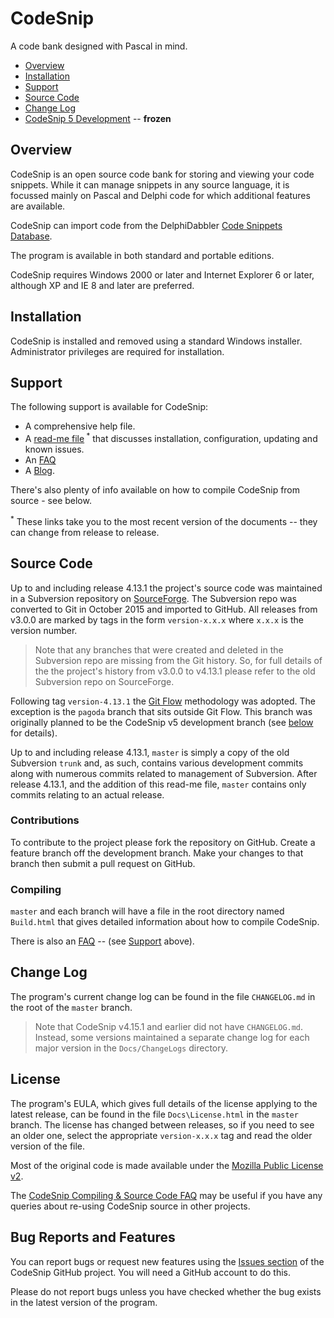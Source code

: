 # CodeSnip

A code bank designed with Pascal in mind.

* [Overview](#overview)
* [Installation](#installation)
* [Support](#support)
* [Source Code](#source-code)
* [Change Log](#change-log)
* [CodeSnip 5 Development](#codesnip-5-development) -- **frozen**

## Overview

CodeSnip is an open source code bank for storing and viewing your code snippets. While it can manage snippets in any source language, it is focussed mainly on Pascal and Delphi code for which additional features are available.

CodeSnip can import code from the DelphiDabbler [Code Snippets Database](https://github.com/delphidabbler/code-snippets).

The program is available in both standard and portable editions.

CodeSnip requires Windows 2000 or later and Internet Explorer 6 or later, although XP and IE 8 and later are preferred.

## Installation

CodeSnip is installed and removed using a standard Windows installer. Administrator privileges are required for installation.

## Support

The following support is available for CodeSnip:

* A comprehensive help file.
* A [read-me file](https://raw.githubusercontent.com/delphidabbler/codesnip/master/Docs/ReadMe.txt)<sup> *</sup> that discusses installation, configuration, updating and known issues.
* An [FAQ](https://github.com/delphidabbler/codesnip-faq/blob/master/UsingCodeSnip.md)
* A [Blog](http://codesnip-app.blogspot.co.uk/).

There's also plenty of info available on how to compile CodeSnip from source - see below.

<sup>*</sup> These links take you to the most recent version of the documents -- they can change from release to release.


## Source Code

Up to and including release 4.13.1 the project's source code was maintained in a Subversion repository on [SourceForge](https://sourceforge.net/p/codesnip/code/). The Subversion repo was converted to Git in October 2015 and imported to GitHub. All releases from v3.0.0 are marked by tags in the form `version-x.x.x` where `x.x.x` is the version number.

> Note that any branches that were created and deleted in the Subversion repo are missing from the Git history. So, for full details of the the project's history from v3.0.0 to v4.13.1 please refer to the old Subversion repo on SourceForge.

Following tag `version-4.13.1` the [Git Flow](http://nvie.com/posts/a-successful-git-branching-model/) methodology was adopted. The exception is the `pagoda` branch that sits outside Git Flow. This branch was originally planned to be the CodeSnip v5 development branch (see [below](#codesnip-5-development) for details).

Up to and including release 4.13.1, `master` is simply a copy of the old Subversion `trunk` and, as such, contains various development commits along with numerous commits related to management of Subversion. After release 4.13.1, and the addition of this read-me file, `master` contains only commits relating to an actual release.

### Contributions

To contribute to the project please fork the repository on GitHub. Create a feature branch off the development branch. Make your changes to that branch then submit a pull request on GitHub.

### Compiling

`master` and each branch will have a file in the root directory named `Build.html` that gives detailed information about how to compile CodeSnip.

There is also an [FAQ](https://github.com/delphidabbler/codesnip-faq) -- (see [Support](#support) above).

## Change Log

The program's current change log can be found in the file `CHANGELOG.md` in the root of the `master` branch.

> Note that CodeSnip v4.15.1 and earlier did not have `CHANGELOG.md`. Instead, some versions maintained a separate change log for each major version in the `Docs/ChangeLogs` directory.

## License

The program's EULA, which gives full details of the license applying to the latest release, can be found in the file `Docs\License.html` in the `master` branch. The license has changed between releases, so if you need to see an older one, select the appropriate `version-x.x.x` tag and read the older version of the file.

Most of the original code is made available under the [Mozilla Public License v2](https://www.mozilla.org/MPL/2.0/).

The [CodeSnip Compiling & Source Code FAQ](https://github.com/delphidabbler/codesnip-faq/blob/master/SourceCode.md) may be useful if you have any queries about re-using CodeSnip source in other projects.

## Bug Reports and Features

You can report bugs or request new features using the [Issues section](https://github.com/delphidabbler/codesnip/issues) of the CodeSnip GitHub project. You will need a GitHub account to do this.

Please do not report bugs unless you have checked whether the bug exists in the latest version of the program.
